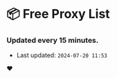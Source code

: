 # :package: Free Proxy List
### Updated every 15 minutes.

- Last updated: `2024-07-20 11:53`

:heart:
